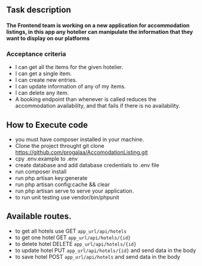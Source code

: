 ## Task description
#### The Frontend team is working on a new application for accommodation listings, in this app any hotelier can manipulate the information that they want to display on our platforms

### Acceptance criteria
   * I can get all the items for the given hotelier. 
   * I can get a single item. 
   * I can create new entries. 
   * I can update information of any of my items. 
   * I can delete any item. 
   * A booking endpoint than whenever is called reduces the accommodation availability, 
                and that fails if there is no availability.
    
## How to Execute code    
   * you must have composer installed in your machine.
   * Clone the project throught git clone https://github.com/progalaa/AccomodationListing.git
   * cpy .env.example to .env 
   * create database and add database credentials to .env file
   * run composer install
   * run php artisan key:generate 
   * run php artisan config:cache && clear
   * run php artisan serve to serve your application.
   * to run unit testing use vendor/bin/phpunit
   
 ## Available routes.
   * to get all hotels use GET `app_url/api/hotels` 
   * to get one hotel GET `app_url/api/hotels/{id}`
   * to delete hotel DELETE `app_url/api/hotels/{id}`
   * to update hotel PUT `app_url/api/hotels/{id}` and send data in the body
   * to save hotel POST `app_url/api/hotels` and send data in the body
        
        
   
